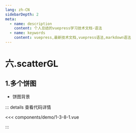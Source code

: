 ```yaml
---
lang: zh-CN
sidebarDepth: 2
meta:
  - name: description
    content: 个人总结的vuepress学习技术文档-语法
  - name: keywords
    content: vuepress,最新技术文档,vuepress语法,markdown语法
---
```


# 六.scatterGL
## 1.多个饼图

- 饼图背景

  <Container url="/resume/demo/?type=echarts&name=1-3-8-1.vue" />

::: details 查看代码详情

<<< components/demo/1-3-8-1.vue

:::